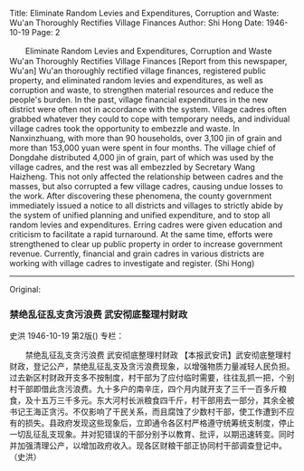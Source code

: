 Title: Eliminate Random Levies and Expenditures, Corruption and Waste: Wu'an Thoroughly Rectifies Village Finances
Author: Shi Hong
Date: 1946-10-19
Page: 2

　　Eliminate Random Levies and Expenditures, Corruption and Waste
    Wu'an Thoroughly Rectifies Village Finances
    [Report from this newspaper, Wu'an] Wu'an thoroughly rectified village finances, registered public property, and eliminated random levies and expenditures, as well as corruption and waste, to strengthen material resources and reduce the people's burden. In the past, village financial expenditures in the new district were often not in accordance with the system. Village cadres often grabbed whatever they could to cope with temporary needs, and individual village cadres took the opportunity to embezzle and waste. In Nanxinzhuang, with more than 90 households, over 3,100 jin of grain and more than 153,000 yuan were spent in four months. The village chief of Dongdahe distributed 4,000 jin of grain, part of which was used by the village cadres, and the rest was all embezzled by Secretary Wang Haizheng. This not only affected the relationship between cadres and the masses, but also corrupted a few village cadres, causing undue losses to the work. After discovering these phenomena, the county government immediately issued a notice to all districts and villages to strictly abide by the system of unified planning and unified expenditure, and to stop all random levies and expenditures. Erring cadres were given education and criticism to facilitate a rapid turnaround. At the same time, efforts were strengthened to clear up public property in order to increase government revenue. Currently, financial and grain cadres in various districts are working with village cadres to investigate and register.
   (Shi Hong)



<hr /> 

Original: 


### 禁绝乱征乱支贪污浪费  武安彻底整理村财政
史洪
1946-10-19
第2版()
专栏：

　　禁绝乱征乱支贪污浪费
    武安彻底整理村财政
    【本报武安讯】武安彻底整理村财政，登记公产，禁绝乱征乱支及贪污浪费现象，以增强物质力量减轻人民负担。过去新区村财政开支多不按制度，村干部为了应付临时需要，往往乱抓一把，个别村干部即借此贪污浪费。九十多户的南辛庄，四个月内就开支了三千一百多斤粮食，及十五万三千多元。东大河村长派粮食四千斤，村干部用去一部分，其余全被书记王海正贪污。不仅影响了干民关系，而且腐蚀了少数村干部，使工作遭到不应有的损失。县政府发现这些现象后，立即通令各区村严格遵守统筹统支制度，停止一切乱征乱支现象。并对犯错误的干部分别予以教育、批评，以期迅速转变。同时并加强清理公产，以增加政府收入。现各区财粮干部正协同村干部调查登记中。
   （史洪）
